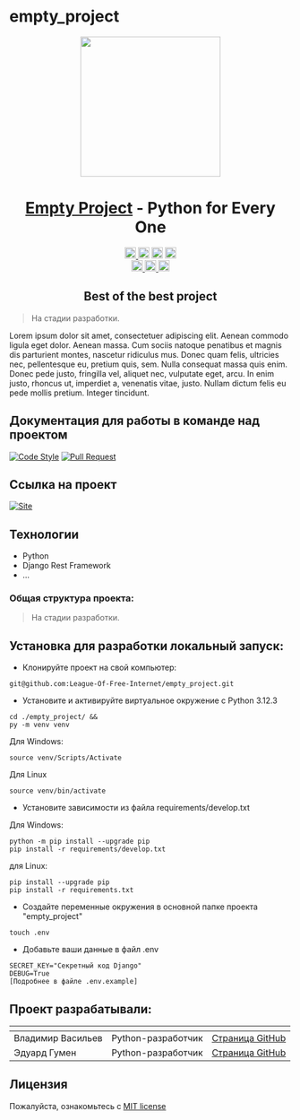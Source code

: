 # empty_project

<div align="center">
<!-- Title: -->
  <a href="https://github.com/League-Of-Free-Internet">
    <img src="https://avatars.githubusercontent.com/u/156543782?s=400&u=7125039f153801ba2b620fd12b655afd690cb7aa&v=4" height="250">
  </a>
  <h1><a href="https://github.com/League-Of-Free-Internet/empty_project">Empty Project</a> - Python for Every One</h1>
<!-- Labels: -->
  <!-- First row: -->
  <a href="https://github.com/League-Of-Free-Internet/empty_project">
    <img src="https://img.shields.io/static/v1.svg?label=Contributions&message=Forbidden&color=cc0000&style=flat-square" height="20" alt="Contributions Forbidden">
  </a>
  <img src="https://pypi-camo.freetls.fastly.net/18c2771271928b1071e8d436680f9a0abf272294/68747470733a2f2f696d672e736869656c64732e696f2f707970692f762f646a616e676f726573746672616d65776f726b2e737667?style=flat-square" height="20">
  <img src="https://img.shields.io/github/repo-size/League-Of-Free-Internet/empty_project?style=flat-square" height="20">
  <a href="https://img.shields.io/github/license/League-Of-Free-Internet/empty_project">
    <img src="https://img.shields.io/github/license/League-Of-Free-Internet/empty_project?style=flat-square" height="20" alt="license">
  </a>
  <!-- Second row: -->
  <br>
  <a href="https://github.com/League-Of-Free-Internet/empty_project/actions">
    <img src="https://img.shields.io/github/actions/workflow/status/League-Of-Free-Internet/empty_project/build.yml?branch=master&label=CI&logo=github&style=flat-square" height="20" alt="GitHub Workflow Status">
  </a>
  <a href="https://github.com/pre-commit/pre-commit">
    <img src="https://img.shields.io/badge/pre--commit-enabled-brightgreen?logo=pre-commit&logoColor=white&style=flat-square" height="20" alt="pre-commit">
  </a>
  <a href="https://github.com/psf/black">
    <img src="https://img.shields.io/static/v1?label=code%20style&message=black&color=black&style=flat-square" height="20" alt="code style: black">
  </a>
<!-- Short description: -->
  <h2>Best of the best project</h2>
</div>

> На стадии разработки.

Lorem ipsum dolor sit amet, consectetuer adipiscing elit. Aenean commodo ligula eget dolor. Aenean massa. Cum sociis natoque penatibus et magnis dis parturient montes, nascetur ridiculus mus. Donec quam felis, ultricies nec, pellentesque eu, pretium quis, sem. Nulla consequat massa quis enim. Donec pede justo, fringilla vel, aliquet nec, vulputate eget, arcu. In enim justo, rhoncus ut, imperdiet a, venenatis vitae, justo. Nullam dictum felis eu pede mollis pretium. Integer tincidunt.

## Документация для работы в команде над проектом

[![Code Style](https://img.shields.io/badge/Прочитать-Документацию_Code_Style-blue?style=for-the-badge)]() [![Pull Request](https://img.shields.io/badge/Прочитать-Документацию_Pull_Request-2ea44f?style=for-the-badge)]()

## Ссылка на проект
[![Site](https://img.shields.io/badge/Перейти_на-Сайт-2ea44f?style=for-the-badge)]()

## Технологии
- Python
- Django Rest Framework
- ...

### Общая структура проекта:

> На стадии разработки.

## Установка для разработки локальный запуск:

- Клонируйте проект на свой компьютер:
```
git@github.com:League-Of-Free-Internet/empty_project.git
```
- Установите и активируйте виртуальное окружение c Python 3.12.3
```
cd ./empty_project/ &&
py -m venv venv
```
Для Windows:
```
source venv/Scripts/Activate
```
Для Linux
```
source venv/bin/activate
```
- Установите зависимости из файла requirements/develop.txt

Для Windows:
```
python -m pip install --upgrade pip
pip install -r requirements/develop.txt
```
для Linux:
```
pip install --upgrade pip
pip install -r requirements.txt
```
- Создайте переменные окружения в основной папке проекта "empty_project"
```
touch .env
```
- Добавьте ваши данные в файл .env
```
SECRET_KEY="Секретный код Django"
DEBUG=True
[Подробнее в файле .env.example]
```

## Проект разрабатывали:

| <!-- --> | <!-- -->      | <!-- -->    |
|----------|---------------|-------------|
| Владимир Васильев | Python-разработчик | [Cтраница GitHub](https://github.com/chem1sto) |
| Эдуард Гумен | Python-разработчик | [Cтраница GitHub](https://github.com/hydrospirt) |

## Лицензия

Пожалуйста, ознакомьтесь с [MIT license](https://github.com/League-Of-Free-Internet/empty_project?tab=MIT-1-ov-file)
